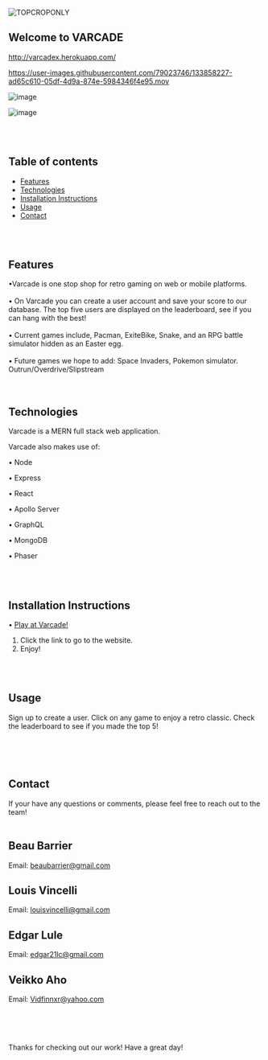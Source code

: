 
![TOPCROPONLY](https://user-images.githubusercontent.com/79023746/133541344-ad9c7af1-4bb4-4aa6-bdfd-8bf7e7262023.png)


## Welcome to VARCADE

http://varcadex.herokuapp.com/

https://user-images.githubusercontent.com/79023746/133858227-ad65c610-05df-4d9a-874e-5984346f4e95.mov






![image](https://user-images.githubusercontent.com/79023746/133858324-b1dceadf-7d4f-4a17-a5d8-699d1459dfe4.png)

![image](https://user-images.githubusercontent.com/79023746/133544716-131655fe-b995-4d61-89ee-259f1ef19ef3.png)


<br><br>

Table of contents
-----------------

- [Features](#features)
- [Technologies](#technologies)
- [Installation Instructions](#installation-instructions)
- [Usage](#usage)
- [Contact](#contact)

<br><br>

Features
-------------

•Varcade is one stop shop for retro gaming on web or mobile platforms.
<br><br>
•	On Varcade you can create a user account and save your score to our database. The top five users are displayed on the leaderboard, see if you can hang with the best!
<br><br>
•	Current games include, Pacman, ExiteBike, Snake, and an RPG battle simulator hidden as an Easter egg.
<br>	<br>
•	Future games we hope to add: Space Invaders, Pokemon simulator. Outrun/Overdrive/Slipstream
<br><br><br>

Technologies
----------------

Varcade is a MERN full stack web application.

Varcade also makes use of:

• Node

• Express

• React

• Apollo Server

• GraphQL

• MongoDB

• Phaser


<br><br>

Installation Instructions
-------------------------
• <a href="https://varcadex.herokuapp.com/">Play at Varcade! </a>
<br>
1. Click the link to go to the website.
2. Enjoy!


 

<br><br>

Usage
-----
 Sign up to create a user. Click on any game to enjoy a retro classic. Check the leaderboard to see if you made the top 5!

<br><br><br>

Contact
-------
If your have any questions or comments, please feel free to reach out to the team!
<br><br>

## Beau Barrier
Email: <a href="mailto:beaubarrier@gmail.com"> beaubarrier@gmail.com</a> 

## Louis Vincelli
Email: <a href="mailto:louisvincelli@gmail.com">louisvincelli@gmail.com</a>

## Edgar Lule
Email: <a href="mailto:edgar21lc@gmail.com">edgar21lc@gmail.com</a> 

 ## Veikko Aho
Email: <a href="mailto:VidfinnX@yahoo.com"> Vidfinnxr@yahoo.com</a> 

<br><br><br>

Thanks for checking out our work! Have a great day! 
